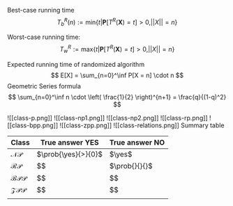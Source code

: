 Best-case running time
$$
T_b^R(n) := \text{min}\{t | \mathbf{P}[T^R(\mathbf{X})=t]>0, ||X||=n\}
$$

Worst-case running time:
$$
T_w^R := \text{max}\{t | \mathbf{P}[T^R(\mathbf{X})=t]>0, ||X||=n\}
$$

Expected running time of randomized algorithm
$$
E[X] = \sum_{n=0}^\inf P[X = n] \cdot n 
$$
Geometric Series formula
$$
\sum_{n=0}^\inf n \cdot \left( \frac{1}{2} \right)^{n+1} = \frac{q}{(1-q)^2}
$$

![[class-p.png]]
![[class-np1.png]]
![[class-np2.png]]
![[class-rp.png]]
![[class-bpp.png]]
![[class-zpp.png]]
![[class-relations.png]]
Summary table

| Class           | True answer YES     | True answer NO |
| --------------- | ------------------- | -------------- |
| $\mathcal{NP}$  | $\prob{\yes}{>}{0}$ | $\yes$         |
| $\mathcal{RP}$  | $$                  | $\prob{}{}{}$  |
| $\mathcal{BPP}$ | $$                  | $$             |
| $\mathcal{ZPP}$ | $$                  | $$             |
|                 |                     |                |
